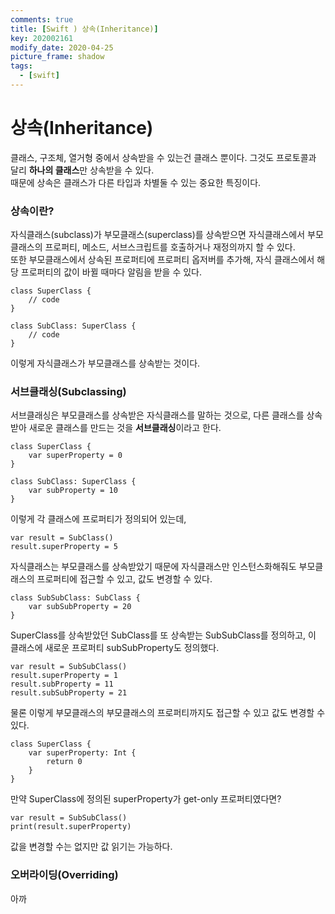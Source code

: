 ```yaml
---
comments: true
title: [Swift ) 상속(Inheritance)]
key: 202002161
modify_date: 2020-04-25
picture_frame: shadow
tags:
  - [swift]
---
```

 
# 상속(Inheritance)
 
클래스, 구조체, 열거형 중에서 상속받을 수 있는건 클래스 뿐이다. 그것도 프로토콜과 달리 **하나의 클래스**만 상속받을 수 있다.   
때문에 상속은 클래스가 다른 타입과 차별둘 수 있는 중요한 특징이다.   
 
### 상속이란?
 
자식클래스(subclass)가 부모클래스(superclass)를 상속받으면 자식클래스에서 부모클래스의 프로퍼티, 메소드, 서브스크립트를 호출하거나 재정의까지 할 수 있다.   
또한 부모클래스에서 상속된 프로퍼티에 프로퍼티 옵저버를 추가해, 자식 클래스에서 해당 프로퍼티의 값이 바뀔 때마다 알림을 받을 수 있다.
```
class SuperClass {
    // code
}
 
class SubClass: SuperClass {
    // code
}
```
이렇게 자식클래스가 부모클래스를 상속받는 것이다.
 
### 서브클래싱(Subclassing)
 
서브클래싱은 부모클래스를 상속받은 자식클래스를 말하는 것으로, 다른 클래스를 상속받아 새로운 클래스를 만드는 것을 **서브클래싱**이라고 한다.
```
class SuperClass {
    var superProperty = 0
}
 
class SubClass: SuperClass {
    var subProperty = 10
}
```
이렇게 각 클래스에 프로퍼티가 정의되어 있는데,
```
var result = SubClass()
result.superProperty = 5
```
자식클래스는 부모클래스를 상속받았기 때문에 자식클래스만 인스턴스화해줘도 부모클래스의 프로퍼티에 접근할 수 있고, 값도 변경할 수 있다.
```
class SubSubClass: SubClass {
    var subSubProperty = 20
}
```
SuperClass를 상속받았던 SubClass를 또 상속받는 SubSubClass를 정의하고, 이 클래스에 새로운 프로퍼티 subSubProperty도 정의했다.
```
var result = SubSubClass()
result.superProperty = 1
result.subProperty = 11
result.subSubProperty = 21
```
물론 이렇게 부모클래스의 부모클래스의 프로퍼티까지도 접근할 수 있고 값도 변경할 수 있다.
 
```
class SuperClass {
    var superProperty: Int {
        return 0
    }
}
```
만약 SuperClass에 정의된 superProperty가 get-only 프로퍼티였다면?
```
var result = SubSubClass()
print(result.superProperty)
```
값을 변경할 수는 없지만 값 읽기는 가능하다.
 
### 오버라이딩(Overriding)
 
아까 

